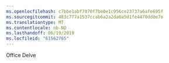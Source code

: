 ```yaml
---
ms.openlocfilehash: c7bbe1abf7070f7be0e1c956ce23737a6afe695f
ms.sourcegitcommit: 483c777a1537ccab6a2a2da6a5d1fe4470dd0e7e
ms.translationtype: MT
ms.contentlocale: nb-NO
ms.lasthandoff: 06/19/2019
ms.locfileid: "61562765"
---
```

Office Delve